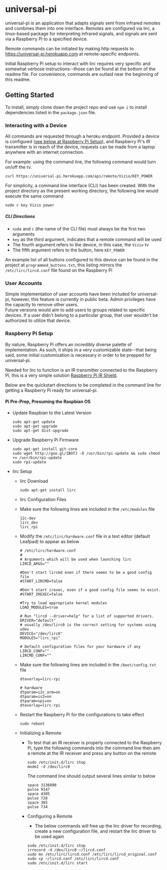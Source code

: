 # universal-pi

universal-pi is an application that adapts signals sent from infrared remotes and combines them into one interface.  Remotes are configured via lirc, a linux-based package for interpreting infrared signals, and signals are sent via a Raspberry Pi to a specified device.  

Remote commands can be initiated by making http requests to https://universal-pi.herokuapp.com at remote-specific endpoints.  

Initial Raspberry Pi setup to interact with lirc requires very specific and somewhat verbose instructions--those can be found at the bottom of the readme file.
For convenience, commands are outlaid near the beginning of this readme.  

## Getting Started
To install, simply clone down the project repo and use `npm i` to install dependencies listed in the `package.json` file.

### Interacting with a Device
All commands are requested through a heroku endpoint.  Provided a device is configured ([see below at Raspberry Pi Setup](#pi)), and Raspberry Pi's IR transmitter is in reach of the device, requests can be made from a laptop anywhere with an internet connection.

For example:  using the command line, the following command would turn on/off the tv.

`curl https://universal-pi.herokuapp.com/api/remote/Vizio/KEY_POWER`

For simplicity, a command line interface (CLI) has been created.  With the project directory as the present working directory, the following line would execute the same command

`node c key Vizio power`

##### CLI Directions
  - `node` and `c` (the name of the CLI file) must always be the first two arguments
  -  `key` as the third argument, indicates that a remote command will be used
  - The fourth argument refers to the device, in this case, the `Vizio` tv
  - The fifth argument refers to the button, here `KEY_POWER`

  An example list of all buttons configured to this device can be found in the project at `programmed_buttons.txt`, this listing mirrors the `/etc/lirc/lircd.conf` file found on the Raspberry Pi

### User Accounts
Simple implementation of user accounts have been included for universal-pi, however, this feature is currently in public beta.  Admin privileges have the capacity to remove other users.  
Future versions would aim to add users to groups related to specific devices.  If a user didn't belong to a particular group, that user wouldn't be authorized to utilize that device.

<a name="pi"></a>
### Raspberry Pi Setup
By nature, Raspberry Pi offers an incredibly diverse palette of implementation.  As such, it ships in a very customizable state--that being said, some initial customization is necessary in order to be prepped for universal-pi.

Needed for lirc to function is an IR transmitter connected to the Raspberry Pi, this is a very simple solution [Raspberry Pi IR Shield](https://www.amazon.com/Infrared-Shield-Raspberry-Pi/dp/B01C2AQL62).

Below are the quickstart directions to be completed in the command line for getting a Raspberry Pi ready for universal-pi.

#### Pi Pre-Prep, Presuming the Raspbian OS
  - Update Raspbian to the Latest Version

    ```
    sudo apt-get update
    sudo apt-get upgrade
    sudo apt-get dist-upgrade
    ```
  - Upgrade Raspberry Pi Firmware

    ```
    sudo apt-get install git-core
    sudo wget http://goo.gl/1BOfJ -O /usr/bin/rpi-update && sudo chmod +x /usr/bin/rpi-update
    sudo rpi-update
    ```

- lirc Setup
  - lirc Download

    `sudo apt-get install lirc`
  - lirc Configuration Files
   - Make sure the following lines are included in the `/etc/modules` file
     ```
     12c-dev
     lirc_dev
     lirc_rpi
     ```
   - Modify the `/etc/lirc/hardware.conf` file in a text editor (default Leafpad) to appear as below
      ```
      # /etc/lirc/hardware.conf
      #
      # Arguments which will be used when launching lirc
      LIRCD_ARGS=""

      #Don't start lircmd even if there seems to be a good config file
      #START_LIRCMD=false

      #Don't start irexec, even if a good config file seems to exist.
      #START_IREXEC=false

      #Try to load appropriate kernel modules
      LOAD_MODULES=true

      # Run "lircd --driver=help" for a list of supported drivers.
      DRIVER="default"
      # usually /dev/lirc0 is the correct setting for systems using udev
      DEVICE="/dev/lirc0"
      MODULES="lirc_rpi"

      # Default configuration files for your hardware if any
      LIRCD_CONF=""
      LIRCMD_CONF=""
      ```
    - Make sure the following lines are included in the `/boot/config.txt` file

      ```      
      dtoverlay=lirc-rpi

      # hardware
      dtparam=i2c_arm=on
      dtparam=is2=on
      dtparam=spi=on
      dtoverlay=lirc-rpi
      ```

  - Restart the Raspberry Pi for the configurations to take effect

    `sudo reboot`
  - Initializing a Remote
    - To test that an IR receiver is properly connected to the Raspberry Pi, type the following commands into the command line then aim a remote at the IR receiver and press any button on the remote
      ```
      sudo /etc/init.d/lirc stop
      mode2 -d /dev/lirc0
      ```

      The command line should output several lines similar to below
      ```
      space 3136090
      pulse 9147
      space 4305
      pulse 728
      space 385
      pulse 734
      ```
    - Configuring a Remote

      -  The below commands will free up the lirc driver for recording, create a new configuration file, and restart the lirc driver to be used again
        ```
        sudo /etc/init.d/lirc stop
        irrecord -d /dev/lirc0 ~/lircd.conf
        sudo mv /etc/lirc/lircd.conf /etc/lirc/lircd_original.conf
        sudo cp ~/lircd.conf /etc/lirc/lircd.conf
        sudo /etc/init.d/lirc start
        ```
